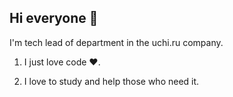 ## Hi everyone 👋 

I'm tech lead of department in the uchi.ru company.


1. I just love code ❤️.

2. I love to study and help those who need it.

